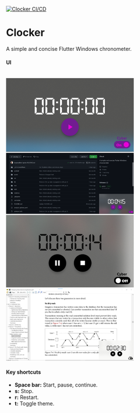 [![Clocker CI/CD](https://github.com/bryancalisto/Clocker/actions/workflows/ci_cd.yml/badge.svg)](https://github.com/bryancalisto/Clocker/actions/workflows/ci_cd.yml)
# Clocker

A simple and concise Flutter Windows chronometer.

#### UI
<br/>
<img src="readme_images/cyber.png" width="350" title="Make decisions with report info">
<br/>
<img src="readme_images/cyber_with_background.png" width="350" title="Make decisions with report info">
<br/>
<img src="readme_images/classic.png" width="350" title="Make decisions with report info">
<br/>
<img src="readme_images/classic_with_background.png" width="350" title="Make decisions with report info">

#### Key shortcuts
- **Space bar:** Start, pause, continue.
- **s:** Stop.
- **r:** Restart.
- **t:** Toggle theme.
